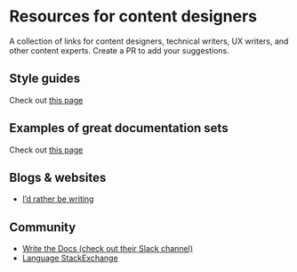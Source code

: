 # Resources for content designers
A collection of links for content designers, technical writers, UX writers, and other content experts. 
Create a PR to add your suggestions.

## Style guides
Check out [this page](style-guides.md)

## Examples of great documentation sets
Check out [this page](documentation-examples.md)

## Blogs & websites
* [I’d rather be writing](https://idratherbewriting.com/)

## Community
* [Write the Docs (check out their Slack channel)](http://www.writethedocs.org/)
* [Language StackExchange](https://english.stackexchange.com/)
